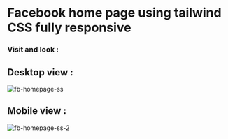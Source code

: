 # Facebook home page using tailwind CSS fully responsive

### Visit and look : 

## Desktop view :

![fb-homepage-ss](https://user-images.githubusercontent.com/92505744/215283604-a0e01f04-cb4f-4b6c-9a04-c2f06d8cff29.png)


## Mobile view : 

![fb-homepage-ss-2](https://user-images.githubusercontent.com/92505744/215283615-3191abea-658b-4135-a782-251f51c779c2.png)
